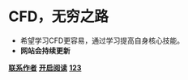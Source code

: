 <!-- _coverpage.md -->

# **CFD，无穷之路**
- 希望学习CFD更容易，通过学习提高自身核心技能。
- **网站会持续更新**


[**联系作者**]()
[**开启阅读**](README.md)
[**123**](./lecture/Lecture1/lecture1.html)
